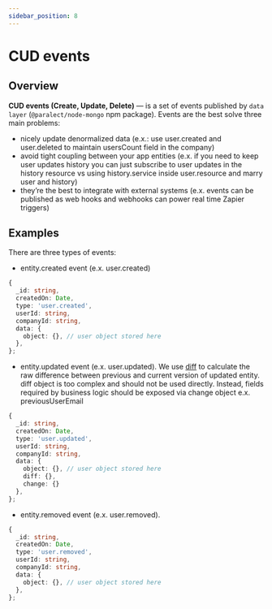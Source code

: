 ```yaml
---
sidebar_position: 8
---
```


# CUD events

## Overview

**CUD events (Create, Update, Delete)** — is a set of events published by `data layer` (`@paralect/node-mongo` npm package). Events are the best solve three main problems:

- nicely update denormalized data (e.x.: use user.created and user.deleted to maintain usersCount field in the company)
- avoid tight coupling between your app entities (e.x. if you need to keep user updates history you can just subscribe to user updates in the history resource vs using history.service inside user.resource and marry user and history)
- they’re the best to integrate with external systems (e.x. events can be published as web hooks and webhooks can power real time Zapier triggers)


## Examples

There are three types of events:

- entity.created event (e.x. user.created)
```typescript
{
  _id: string,
  createdOn: Date,
  type: 'user.created',
  userId: string,
  companyId: string,
  data: {
    object: {}, // user object stored here
  },
};
```

- entity.updated event (e.x. user.updated). We use [diff](https://github.com/flitbit/diff) to calculate the raw difference between previous and current version of updated entity. diff object is too complex and should not be used directly. Instead, fields required by business logic should be exposed via change object e.x. previousUserEmail
```typescript
{
  _id: string,
  createdOn: Date,
  type: 'user.updated',
  userId: string,
  companyId: string,
  data: {
    object: {}, // user object stored here
    diff: {},
    change: {}
  },
};
```

- entity.removed event (e.x. user.removed). 
```typescript
{
  _id: string,
  createdOn: Date,
  type: 'user.removed',
  userId: string,
  companyId: string,
  data: {
    object: {}, // user object stored here
  },
};
```
